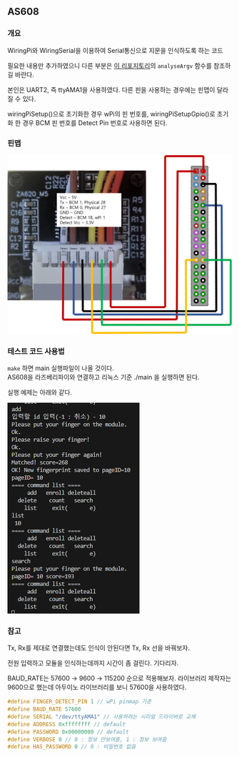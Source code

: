 ## AS608

### 개요

WiringPi와 WiringSerial을 이용하여 Serial통신으로 지문을 인식하도록 하는 코드

필요한 내용만 추가하였으니 다른 부분은 [이 리포지토리](https://github.com/Kit-doorlock/doorlock/blob/iot/AS608/example/main.c)의 `analyseArgv` 함수를 참조하길 바란다.

본인은 UART2, 즉 ttyAMA1을 사용하였다. 다른 핀을 사용하는 경우에는 핀맵이 달라질 수 있다.

wiringPiSetup()으로 초기화한 경우 wPi의 핀 번호를, wiringPiSetupGpio()로 초기화 한 경우 BCM 핀 번호를 Detect Pin 번호로 사용하면 된다.

### 핀맵

![AS608 핀맵](images/AS608.png)

### 테스트 코드 사용법

`make` 하면 main 실행파일이 나올 것이다.   
AS608을 라즈베리파이와 연결하고 리눅스 기준 ./main 을 실행하면 된다.

실행 예제는 아래와 같다.

![AS608 cli 입력](images/AS608-cli.png)

### 참고

Tx, Rx를 제대로 연결했는데도 인식이 안된다면 Tx, Rx 선을 바꿔보자.

전원 입력하고 모듈을 인식하는데까지 시간이 좀 걸린다. 기다리자.



BAUD_RATE는 57600 → 9600 → 115200 순으로 적용해보자. 라이브러리 제작자는 9600으로 했는데 아두이노 라이브러리를 보니 57600을 사용하였다.
```c
#define FINGER_DETECT_PIN 1 // wPi pinmap 기준
#define BAUD_RATE 57600
#define SERIAL "/dev/ttyAMA1" // 사용하려는 시리얼 드라이버로 교체
#define ADDRESS 0xffffffff // default
#define PASSWORD 0x00000000 // default
#define VERBOSE 0 // 0 : 정보 안보여줌, 1 : 정보 보여줌
#define HAS_PASSWORD 0 // 0 : 비밀번호 없음
```